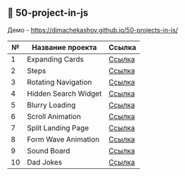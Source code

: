 ## :ledger: 50-project-in-js

Демо - https://dimachekashov.github.io/50-projects-in-js/

| №  | Название проекта      | Ссылка                                                                                      |
| -- | --------------------- | ------------------------------------------------------------------------------------------- |
| 1  | Expanding Cards       | [Ссылка](https://dimachekashov.github.io/50-projects-in-js/ExpandingCards-1/index.html)     |
| 2  | Steps                 | [Ссылка](https://dimachekashov.github.io/50-projects-in-js/Steps-2/index.html)              |
| 3  | Rotating Navigation   | [Ссылка](https://dimachekashov.github.io/50-projects-in-js/RotatingNavigation-3/index.html) |
| 4  | Hidden Search Widget  | [Ссылка](https://dimachekashov.github.io/50-projects-in-js/HiddenSearchWidget-4/index.html) |
| 5  | Blurry Loading        | [Ссылка](https://dimachekashov.github.io/50-projects-in-js/BlurryLoading-5/index.html)      |
| 6  | Scroll Animation      | [Ссылка](https://dimachekashov.github.io/50-projects-in-js/ScrollAnimation-6/index.html)    |
| 7  | Split Landing Page    | [Ссылка](https://dimachekashov.github.io/50-projects-in-js/SplitLandingPage-7/index.html)   |
| 8  | Form Wave Animation   | [Ссылка](https://dimachekashov.github.io/50-projects-in-js/FormWaveAnimation-8/index.html)  |
| 9  | Sound Board           | [Ссылка](https://dimachekashov.github.io/50-projects-in-js/SoundBoard-9/index.html)         |
| 10 | Dad Jokes             | [Ссылка](https://dimachekashov.github.io/50-projects-in-js/DadJokes-9/index.html)           |